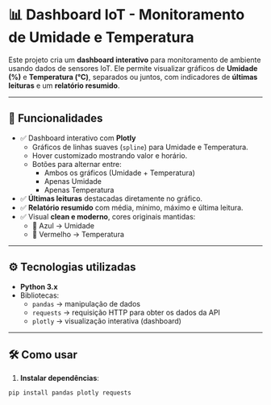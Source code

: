 # 📊 Dashboard IoT - Monitoramento de Umidade e Temperatura

Este projeto cria um **dashboard interativo** para monitoramento de ambiente usando dados de sensores IoT. Ele permite visualizar gráficos de **Umidade (%)** e **Temperatura (°C)**, separados ou juntos, com indicadores de **últimas leituras** e um **relatório resumido**.

---

## 🌟 Funcionalidades

- ✅ Dashboard interativo com **Plotly**
  - Gráficos de linhas suaves (`spline`) para Umidade e Temperatura.
  - Hover customizado mostrando valor e horário.
  - Botões para alternar entre:
    - Ambos os gráficos (Umidade + Temperatura)
    - Apenas Umidade
    - Apenas Temperatura
- ✅ **Últimas leituras** destacadas diretamente no gráfico.
- ✅ **Relatório resumido** com média, mínimo, máximo e última leitura.
- ✅ Visual **clean e moderno**, cores originais mantidas:
  - 🔵 Azul → Umidade  
  - 🔴 Vermelho → Temperatura

---

## ⚙️ Tecnologias utilizadas

- **Python 3.x**  
- Bibliotecas:
  - `pandas` → manipulação de dados
  - `requests` → requisição HTTP para obter os dados da API
  - `plotly` → visualização interativa (dashboard)

---

## 🛠️ Como usar

1. **Instalar dependências**:

```bash
pip install pandas plotly requests
